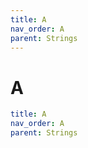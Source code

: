 ```yaml
---
title: A
nav_order: A
parent: Strings
---
```


# A

```yaml
title: A
nav_order: A
parent: Strings
```
